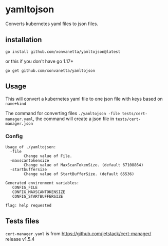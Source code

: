 # yamltojson
Converts kubernetes yaml files to json files.

## installation

`go install github.com/xonvanetta/yamltojson@latest`

or this if you don't have go 1.17+

`go get github.com/xonvanetta/yamltojson`

## Usage
This will convert a kubernetes yaml file to one json file with keys based on `name+kind`

The command for converting files `./yamltojson -file tests/cert-manager.yaml`, the command will create a json file in `tests/cert-manager.json`

### Config
```
Usage of ./yamltojson:
  -file
    	Change value of File.
  -maxscantokensize
    	Change value of MaxScanTokenSize. (default 67108864)
  -startbuffersize
    	Change value of StartBufferSize. (default 65536)

Generated environment variables:
   CONFIG_FILE
   CONFIG_MAXSCANTOKENSIZE
   CONFIG_STARTBUFFERSIZE

flag: help requested
```


## Tests files
`cert-manager.yaml` is from https://github.com/jetstack/cert-manager/ release v1.5.4
